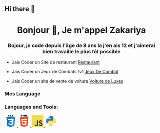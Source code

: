 ## Hi there 👋
<h1 align="center">Bonjour 👋, Je m'appel Zakariya</h1>
<h3 align="center">Bojour, je code depuis l'âge de 8 ans la j'en ais 12 et j'aimerai bien travaille le plus tôt possible</h3>

- Jais Coder un Site de restaurant [Restaurant](https://zduchevreuil.github.io/Restaurant/)

- Jais Coder un Jeux de Combats 1v1 [Jeux De Combat](https://zduchevreuil.github.io/Jeux-De-Combat/)

- Jais Coder un site de vente de voiture [Voiture de Luxes](https://zduchevreuil.github.io/voiture-de-luxe/)

<h3 align="left">Mes Language</h3>
<p align="left">
</p>

<h3 align="left">Languages and Tools:</h3>
<p align="left"> <a href="https://www.w3schools.com/css/" target="_blank" rel="noreferrer"> <img src="https://raw.githubusercontent.com/devicons/devicon/master/icons/css3/css3-original-wordmark.svg" alt="css3" width="40" height="40"/> </a> <a href="https://www.w3.org/html/" target="_blank" rel="noreferrer"> <img src="https://raw.githubusercontent.com/devicons/devicon/master/icons/html5/html5-original-wordmark.svg" alt="html5" width="40" height="40"/> </a> <a href="https://developer.mozilla.org/en-US/docs/Web/JavaScript" target="_blank" rel="noreferrer"> <img src="https://raw.githubusercontent.com/devicons/devicon/master/icons/javascript/javascript-original.svg" alt="javascript" width="40" height="40"/> </a> <a href="https://www.python.org" target="_blank" rel="noreferrer"> <img src="https://raw.githubusercontent.com/devicons/devicon/master/icons/python/python-original.svg" alt="python" width="40" height="40"/> </a> </p>

